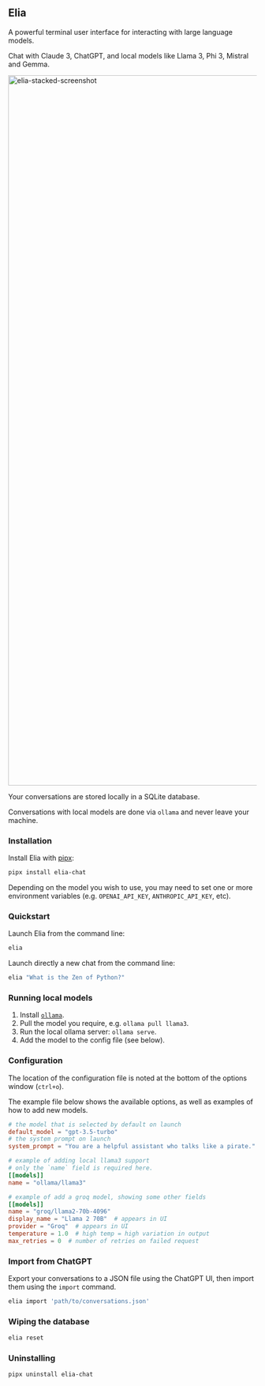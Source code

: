 ## Elia

A powerful terminal user interface for interacting with large language models.

Chat with Claude 3, ChatGPT, and local models like Llama 3, Phi 3, Mistral and Gemma.

<img width="1439" alt="elia-stacked-screenshot" src="https://github.com/darrenburns/elia/assets/5740731/8fb15936-abeb-4464-b34d-f6cb001913e4">

Your conversations are stored locally in a SQLite database.

Conversations with local models are done via `ollama` and never leave your machine.

### Installation

Install Elia with [pipx](https://github.com/pypa/pipx):

```bash
pipx install elia-chat
```

Depending on the model you wish to use, you may need to set one or more environment variables (e.g. `OPENAI_API_KEY`, `ANTHROPIC_API_KEY`, etc).

### Quickstart

Launch Elia from the command line:

```bash
elia
```

Launch directly a new chat from the command line:

```bash
elia "What is the Zen of Python?"
```

### Running local models

1. Install [`ollama`](https://github.com/ollama/ollama).
2. Pull the model you require, e.g. `ollama pull llama3`.
3. Run the local ollama server: `ollama serve`.
4. Add the model to the config file (see below).

### Configuration

The location of the configuration file is noted at the bottom of
the options window (`ctrl+o`).

The example file below shows the available options, as well as examples of how to add new models.

```toml
# the model that is selected by default on launch
default_model = "gpt-3.5-turbo"
# the system prompt on launch
system_prompt = "You are a helpful assistant who talks like a pirate."

# example of adding local llama3 support
# only the `name` field is required here.
[[models]]
name = "ollama/llama3"

# example of add a groq model, showing some other fields
[[models]]
name = "groq/llama2-70b-4096"
display_name = "Llama 2 70B"  # appears in UI
provider = "Groq"  # appears in UI
temperature = 1.0  # high temp = high variation in output
max_retries = 0  # number of retries on failed request
```

### Import from ChatGPT

Export your conversations to a JSON file using the ChatGPT UI, then import them using the `import` command.

```bash
elia import 'path/to/conversations.json'
```

### Wiping the database

```bash
elia reset
```

### Uninstalling

```bash
pipx uninstall elia-chat
```
